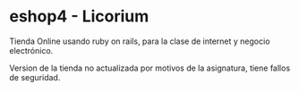 # eshop4 - Licorium
Tienda Online usando ruby on rails, para la clase de internet y negocio electrónico.

Version de la tienda no actualizada por motivos de la asignatura, tiene fallos de seguridad.
